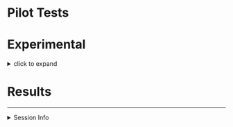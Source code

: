 Pilot Tests
================

# Experimental

<details>

<summary>click to expand</summary>

## I. Soil Processing and Intitial Characterization

### sieving

sieve through 4 mm mesh.

### gravimetric moisture

``` r
wt_tin_g = 0.81 
wt_tin_fmsoil_g = 9.08
wt_tin_airdried_g = 7.95

fieldmoisture = round(((wt_tin_fmsoil_g - wt_tin_airdried_g) / (wt_tin_airdried_g - wt_tin_g)) * 100, 2) 
```

field moisture = 15.83 %

### saturation water content

``` r
wt_setup_g = 240.3# empty setup of ring+ mesh + saturation plate
wt_setup_fmsoil_g = 291.9
wt_setup_saturated_g = 320.7 # setup + saturated soil+clay system
wt_added_water_g = wt_setup_saturated_g - wt_setup_fmsoil_g

wt_fm_g = wt_setup_fmsoil_g - wt_setup_g
wt_od_g = wt_fm_g/((fieldmoisture/100)+1)
wt_moisture_g = wt_fm_g - wt_od_g
wt_saturation_water_g = wt_added_water_g + wt_moisture_g
```

saturation water content: 8.05 g water for 10 g ODE soil

## II. Preparing Oxalic Acid

### oxalic acid mixture

from the [isotope-calculations
file](https://github.com/kaizadp/destabilization_som/blob/master/tests/isotope_enrichment_calculations.md),

> we will mix 1.94 mg of 0.99 labelled substrate with 9.31 mg of
> unlabelled substrate (0.0121 enriched), to get 11.25 mg of 0.1809
> enriched substrate – for a 30-g soil core.

for 10 cores,  
\- mix 19.4 mg of labelled substrate with 93.1 mg unlabelled substrate
to get 112.5 mg of enriched substrate.  
\- dissolve in 150 mL deionized mQ water

### adsorbing OA onto goethite

total clay needed = 40 g

1.  add 10 g clay + 30 mL OA solution to each 50-mL omics-safe tube (5
    tubes total)
2.  shake overnight at 250 rpm at room temperature
3.  centrifuge for 20 minutes at 2000g
4.  decant supernatant
5.  add 30 mL water (\#1)
6.  shake on vortexer for 20 minutes
7.  centrifuge for 20 minutes at 2000g
8.  decant supernatant
9.  add 30 mL water (\#2)
10. shake on vortexer for 20 minutes
11. centrifuge for 20 minutes at 2000g
12. decant supernatant
13. freeze-dry
14. gently shake to break up large sheets of dried clay
15. weigh 5 g of OA-clay into packets made of 100 um mesh.

## III. incubation setup

### requirements

  - sieved soil
  - prepared oxalic acid-goethite packets
  - pint-size Mason jars
      - lids fitted with (a) Swagelok/compression unions, (b) rubber
        washers, (c) septa
  - 50 mL syringe + needle
  - 50 mL collection bottle + stopper + crimp seal (evacuate and seal)
  - labels for jars and bottles

### procedure

**set A: wetting** (n=3)

1.  weigh 50 g ODE soil into pint-size Mason jars
2.  place the oxalic acid-goethite packet in the top 1 cm of the soil.
3.  add 50 mL Milli-Q water from above
4.  seal the jars for 48 hours at room temperature
5.  at the end of the incubation, pull 50 mL headspace and transfer to
    pre-evacuated bottles
      - ship gas samples to MSL
6.  remove the oxalic acid-goethite packet
      - transfer to 15 mL omics-safe tube
      - freeze-dry
      - grind
      - analyze on Minerva for TC, 13C
7.  mix the soil well
8.  subsample for moisture
      - weigh into aluminum tin
      - dry in oven at 105 C for 24 hours
9.  subsample for TC, 13C
      - weigh into 15 mL omics-safe tube
      - freeze-dry
      - grind
      - analyze on Minerva

**set B: drying** (n=3)

1.  weigh 50 g ODE soil into pint-size Mason jars
2.  place the oxalic acid-goethite packet in the top 1 cm of the soil.
3.  air-dry until constant weight
4.  add ?? mL Milli-Q water from above
5.  seal the jars and repeat steps described above

### experimental details

</details>

# Results

-----

<details>

<summary>Session Info</summary>

Date: 2020-07-31

    ## R version 4.0.2 (2020-06-22)
    ## Platform: x86_64-apple-darwin17.0 (64-bit)
    ## Running under: macOS Catalina 10.15.6
    ## 
    ## Matrix products: default
    ## BLAS:   /Library/Frameworks/R.framework/Versions/4.0/Resources/lib/libRblas.dylib
    ## LAPACK: /Library/Frameworks/R.framework/Versions/4.0/Resources/lib/libRlapack.dylib
    ## 
    ## locale:
    ## [1] en_US.UTF-8/en_US.UTF-8/en_US.UTF-8/C/en_US.UTF-8/en_US.UTF-8
    ## 
    ## attached base packages:
    ## [1] stats     graphics  grDevices utils     datasets  methods   base     
    ## 
    ## other attached packages:
    ## [1] forcats_0.5.0   stringr_1.4.0   dplyr_1.0.0     purrr_0.3.4    
    ## [5] readr_1.3.1     tidyr_1.1.0     tibble_3.0.3    ggplot2_3.3.2  
    ## [9] tidyverse_1.3.0
    ## 
    ## loaded via a namespace (and not attached):
    ##  [1] Rcpp_1.0.5       cellranger_1.1.0 pillar_1.4.6     compiler_4.0.2  
    ##  [5] dbplyr_1.4.4     tools_4.0.2      digest_0.6.25    lubridate_1.7.9 
    ##  [9] jsonlite_1.7.0   evaluate_0.14    lifecycle_0.2.0  gtable_0.3.0    
    ## [13] pkgconfig_2.0.3  rlang_0.4.7      reprex_0.3.0     cli_2.0.2       
    ## [17] rstudioapi_0.11  DBI_1.1.0        yaml_2.2.1       haven_2.3.1     
    ## [21] xfun_0.15        withr_2.2.0      xml2_1.3.2       httr_1.4.2      
    ## [25] knitr_1.29       fs_1.4.2         hms_0.5.3        generics_0.0.2  
    ## [29] vctrs_0.3.2      grid_4.0.2       tidyselect_1.1.0 glue_1.4.1      
    ## [33] R6_2.4.1         fansi_0.4.1      readxl_1.3.1     rmarkdown_2.3   
    ## [37] modelr_0.1.8     blob_1.2.1       magrittr_1.5     backports_1.1.8 
    ## [41] scales_1.1.1     ellipsis_0.3.1   htmltools_0.5.0  rvest_0.3.5     
    ## [45] assertthat_0.2.1 colorspace_1.4-1 stringi_1.4.6    munsell_0.5.0   
    ## [49] broom_0.7.0      crayon_1.3.4

</details>
